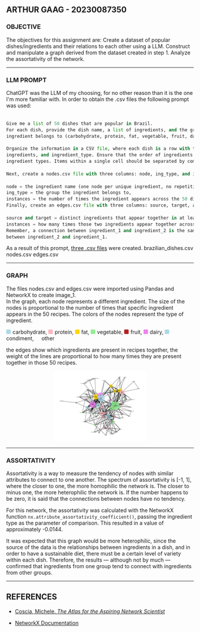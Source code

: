 ## ARTHUR GAAG - 20230087350

### OBJECTIVE

  

The objectives for this assignment are:
Create a dataset of popular dishes/ingredients and their relations to each other using a LLM.
Construct and manipulate a graph derived from the dataset created in step 1.
Analyze the assortativity of the network.

---

  
### LLM PROMPT

ChatGPT was the LLM of my choosing, for no other reason than it is the one I'm more familiar with.
In order to obtain the .csv files the following prompt was used: 

 
````python

Give me a list of 50 dishes that are popular in Brazil.  
For each dish, provide the dish name, a list of ingredients, and the group each
ingredient belongs to (carbohydrate, protein, fat, vegetable, fruit, dairy, condiment, or others).  
  
Organize the information in a CSV file, where each dish is a row with three columns: dish_name,
ingredients, and ingredient_type. Ensure that the order of ingredients matches the order of
ingredient types. Items within a single cell should be separated by commas.  
  
Next, create a nodes.csv file with three columns: node, ing_type, and instances, where:  
  
node = the ingredient name (one node per unique ingredient, no repetitions),  
ing_type = the group the ingredient belongs to,  
instances = the number of times the ingredient appears across the 50 dishes.  
Finally, create an edges.csv file with three columns: source, target, and instances, where:  
  
source and target = distinct ingredients that appear together in at least one dish,  
instances = how many times those two ingredients appear together across the recipes.  
Remember, a connection between ingredient_1 and ingredient_2 is the same as
between ingredient_2 and ingredient_1.

````

As a result of this prompt, [three .csv files](./database) were created.
brazilian_dishes.csv
nodes.csv
edges.csv

---

### GRAPH

The files nodes.csv and edges.csv were imported using Pandas and NetworkX to create image_1.  
In the graph, each node represents a different ingredient. The size of the nodes is proportional to the number of times that specific ingredient appears in the 50 recipes. The colors of the nodes represent the type of ingredient.


<span style="display:inline-block;width:12px;height:12px;background-color:#add8e6;border-radius:2px;margin-right:5px;"></span>carbohydrate,  <span style="display:inline-block;width:12px;height:12px;background-color:#ffb6c1;border-radius:2px;margin-right:5px;"></span>protein,  <span style="display:inline-block;width:12px;height:12px;background-color:#ffd700;border-radius:2px;margin-right:5px;"></span>fat,  <span style="display:inline-block;width:12px;height:12px;background-color:#90ee90;border-radius:2px;margin-right:5px;"></span>vegetable,  <span style="display:inline-block;width:12px;height:12px;background-color:#b22222;border-radius:2px;margin-right:5px;"></span>fruit,  <span style="display:inline-block;width:12px;height:12px;background-color:#ee82ee;border-radius:2px;margin-right:5px;"></span>dairy,  <span style="display:inline-block;width:12px;height:12px;background-color:#add8e6;border-radius:2px;margin-right:5px;"></span> condiment,  <span style="display:inline-block;width:12px;height:12px;background-color:##000000;border-radius:2px;margin-right:5px;"></span>other

the edges show which ingredients are present in recipes together, the weight of the lines are proportional to how many times they are present together in those 50 recipes.

<div  align="center">

<img  src="images/graph.png"  alt="Graph ingredients"  width="50%"  />

</div>

---

  ### ASSORTATIVITY

Assortativity is a way to measure the tendency of nodes with similar attributes to connect to one another. The spectrum of assortativity is [-1, 1], where the closer to one, the more homophilic the network is. The closer to minus one, the more heterophilic the network is. If the number happens to be zero, it is said that the connections between nodes have no tendency.

For this network, the assortativity was calculated with the NetworkX function `nx.attribute_assortativity_coefficient()`, passing the ingredient type as the parameter of comparison. This resulted in a value of approximately -0.0144.

It was expected that this graph would be more heterophilic, since the source of the data is the relationships between ingredients in a dish, and in order to have a sustainable diet, there must be a certain level of variety within each dish. Therefore, the results — although not by much — confirmed that ingredients from one group tend to connect with ingredients from other groups.


---

  

## REFERENCES

  

- [Coscia, Michele. *The Atlas for the Aspiring Network Scientist*](https://www.networkatlas.eu/)

- [NetworkX Documentation](https://networkx.org/documentation/stable/reference/index.html)
